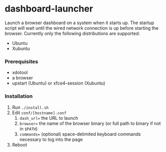 # dashboard-launcher

Launch a browser dashboard on a system when it starts up.  The startup script will wait until the wired network connection is up before starting the browser.  Currently only the following distributions are supported:
* Ubuntu
* Xubuntu

### Prerequisites
* xdotool
* a browser
* upstart (Ubuntu) or xfce4-session (Xubuntu)

### Installation
1. Run `./install.sh`
1. Edit `conf/[hostname].conf`
   1. `dash_url=` the URL to launch
   1. `browser=` the name of the browser binary (or full path to binary if not in `$PATH`)
   1. `commands=` (optional) space-delimited keyboard commands necessary to log into the page
1. Reboot

